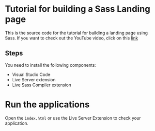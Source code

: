 # Tutorial for building a Sass Landing page

This is the source code for the tutorial for building a landing page using Sass. 
If you want to check out the YouTube video, click on this <a href="https://www.youtube.com/watch?v=xiQLBqGKpvo">link</a>

## Steps

You need to install the following components:
- Visual Studio Code
- Live Server extension
- Live Sass Compiler extension

# Run the applications

Open the <code>index.html</code> or use the Live Server Extension to check your application.
